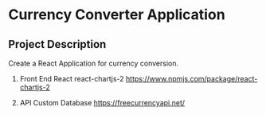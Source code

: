# Currency Converter Application

## Project Description
Create a React Application for currency conversion.

1. Front End
React
react-chartjs-2 https://www.npmjs.com/package/react-chartjs-2

2. API 
Custom Database
https://freecurrencyapi.net/

